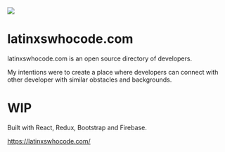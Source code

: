 <img src="http://carlos.angon.me/github/latinxWhoCode@2x.png" />

# latinxswhocode.com
latinxswhocode.com is an open source directory of developers.

My intentions were to create a place where developers can connect with other developer with similar obstacles and backgrounds.

# WIP
Built with React, Redux, Bootstrap and Firebase.

https://latinxswhocode.com/
